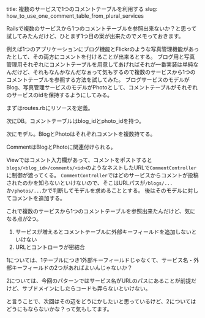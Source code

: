 title: 複数のサービスで1つのコメントテーブルを利用する
slug: how_to_use_one_comment_table_from_plural_services

Railsで複数のサービスから1つのコメントテーブルを参照出来ないか？と思って試してみたんだけど、ひとまず1つ目の案が出来たのでメモっておきます。

例えば1つのアプリケーションにブログ機能とFlickrのような写真管理機能があったとして、その両方にコメントを付けることが出来るとする。 ブログ用と写真管理用それぞれにコメントテーブルを用意してあげればそれが一番実装は単純なんだけど、それもなんかなんだなぁって気もするので複数のサービスから1つのコメントテーブルを参照する方法を試してみた。 ブログサービスのモデルがBlog、写真管理サービスのモデルがPhotoとして、コメントテーブルがそれぞれのサービスのidを保持するようにしてみる。

まずはroutes.rbにリソースを定義。
<script src="https://gist.github.com/1502056.js?file=routes.rb"></script>

次にDB。コメントテーブルはblog_idとphoto_idを持つ。
<script src="https://gist.github.com/1502056.js?file=schema.rb"></script>

次にモデル。BlogとPhotoはそれぞれコメントを複数持てる。
<script src="https://gist.github.com/1502056.js?file=blog.rb"></script>
<script src="https://gist.github.com/1502056.js?file=photo.rb"></script>

CommentはBlogとPhotoに関連付けられる。
<script src="https://gist.github.com/1502056.js?file=comment.rb"></script>

Viewではコメント入力欄があって、コメントをポストすると`blogs/<blog_id>/comments/<id>`のようなネストしたURLで`CommentController`に制御が渡ってくる。 `CommentController`ではどのサービスからコメントが投稿されたのかを知らないといけないので、そこはURLパスが`/blogs/...`か`/photos/...`かで判断してモデルを求めることとする。 後はそのモデルに対してコメントを追加する。
<script src="https://gist.github.com/1502056.js?file=comments_controller.rb"></script>

これで複数のサービスから1つのコメントテーブルを参照出来たんだけど、気になる点が2つ。

1. サービスが増えるとコメントテーブルに外部キーフィールドを追加しないといけない
2. URLとコントローラが密結合

1については、1テーブルにつき1外部キーフィールドじゃなくて、サービス名・外部キーフィールドの2つがあればよいんじゃないか？

2については、今回のパターンではサービス名がURLのパスにあることが前提だけど、サブドメインにしたらコードも弄らないといけない。

と言うことで、次回はその辺をどうにかしたいと思っているけど、2についてはどうにもならないかな？って気もしてます。
